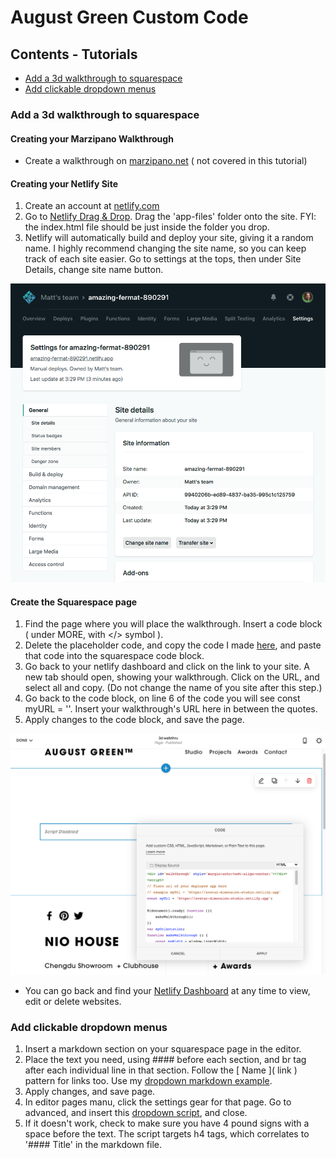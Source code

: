 # August Green Custom Code

## Contents - Tutorials
* [Add a 3d walkthrough to squarespace](#user-content-add-a-3d-walkthrough-to-squarespace)<br/>
* [Add clickable dropdown menus](#user-content-add-clickable-dropdown-menus)<br/>

### Add a 3d walkthrough to squarespace

#### Creating your Marzipano Walkthrough
+  Create a walkthrough on [marzipano.net](https://www.marzipano.net/) ( not covered in this tutorial)</br>

#### Creating your Netlify Site
1.  Create an account at [netlify.com](https://www.netlify.com/)</br>
2.  Go to [Netlify Drag & Drop](https://app.netlify.com/drop). Drag the 'app-files' folder onto the site. FYI: the index.html file should be just inside the folder you drop.</br>
4.  Netlify will automatically build and deploy your site, giving it a random name. I highly recommend changing the site name, so you can keep track of each site easier. Go to settings at the tops, then under Site Details, change site name button.</br>

![Netlify Settings page](https://github.com/MDShields7/August-Green-Custom/blob/master/images/netlify-setting-page.png)<!-- .element width="80%" --><br>

#### Create the Squarespace page
1.  Find the page where you will place the walkthrough. Insert a code block ( under MORE, with </> symbol ).</br>
2.  Delete the placeholder code, and copy the code I made [here](https://github.com/MDShields7/August-Green-Custom/blob/master/3d-walkthrough.html), and paste that code into the squarespace code block.</br>
3.  Go back to your netlify dashboard and click on the link to your site. A new tab should open, showing your walkthrough. Click on the URL, and select all and copy. (Do not change the name of you site after this step.)</br>
6.  Go back to the code block, on line 6 of the code you will see const myURL = ''. Insert your walkthrough's URL here in between the quotes.</br>
7.  Apply changes to the code block, and save the page.</br>

![Squarespace Code Editing](https://github.com/MDShields7/August-Green-Custom/blob/master/images/ss-code-block.png)<!-- .element width="80%" --><br>

+  You can go back and find your [Netlify Dashboard](https://app.netlify.com/) at any time to view, edit or delete websites.</br>

### Add clickable dropdown menus

1.  Insert a markdown section on your squarespace page in the editor.</br>
2.  Place the text you need, using #### before each section, and br tag after each individual line in that section. Follow the \[ Name \]\( link \) pattern for links too. Use my [dropdown markdown example](https://github.com/MDShields7/August-Green-Custom/blob/master/dropdown.md).</br>
3.  Apply changes, and save page.</br>
4.  In editor pages manu, click the settings gear for that page. Go to advanced, and insert this [dropdown script](https://github.com/MDShields7/August-Green-Custom/blob/master/dropdown.html), and close.</br>
5.  If it doesn't work, check to make sure you have 4  pound signs with a space before the text. The script targets h4 tags, which correlates to '#### Title' in the markdown file. 